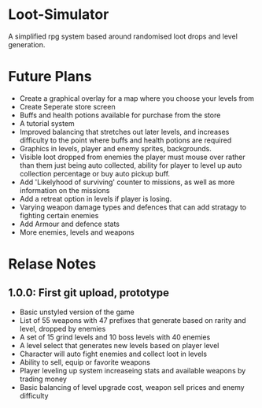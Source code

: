 # Loot-Simulator
A simplified rpg system based around randomised loot drops and level generation.

# Future Plans
 - Create a graphical overlay for a map where you choose your levels from
 - Create Seperate store screen
 - Buffs and health potions available for purchase from the store
 - A tutorial system
 - Improved balancing that stretches out later levels, and increases difficulty to the point where buffs and health potions are required
 - Graphics in levels, player and enemy sprites, backgrounds.
 - Visible loot dropped from enemies the player must mouse over rather than them just being auto collected, ability for player to level up auto collection percentage or buy auto pickup buff.
 - Add 'Likelyhood of surviving' counter to missions, as well as more information on the missions
 - Add a retreat option in levels if player is losing.
 - Varying weapon damage types and defences that can add stratagy to fighting certain enemies
 - Add Armour and defence stats
 - More enemies, levels and weapons

# Relase Notes
## 1.0.0: First git upload, prototype
 - Basic unstyled version of the game
 - List of 55 weapons with 47 prefixes that generate based on rarity and level, dropped by enemies
 - A set of 15 grind levels and 10 boss levels with 40 enemies
 - A level select that generates new levels based on player level
 - Character will auto fight enemies and collect loot in levels
 - Ability to sell, equip or favorite weapons
 - Player leveling up system increaseing stats and available weapons by trading money
 - Basic balancing of level upgrade cost, weapon sell prices and enemy difficulty
